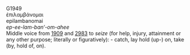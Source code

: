 G1949  
ἐπιλαμβάνομαι  
epilambanomai  
*ep-ee-lam-ban‘-om-ahee*  
Middle voice from [1909](g1909) and [2983](g2983) to *seize* (for help,
injury, attainment or any other purpose; literally or figuratively): -
catch, lay hold (up-) on, take (by, hold of, on).  
